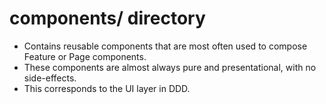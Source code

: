 # components/ directory

- Contains reusable components that are most often used to compose Feature or Page components.
- These components are almost always pure and presentational, with no side-effects.
- This corresponds to the UI layer in DDD.
